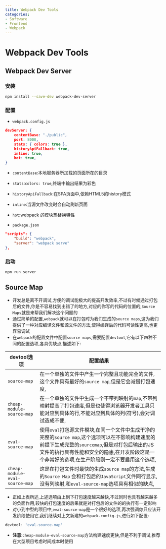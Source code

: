```yaml
---
title: Webpack Dev Tools
categories:
- Software
- Frontend
- Webpack
---
```

# Webpack Dev Tools

## Webpack Dev Server

### 安装

```bash
npm install --save-dev webpack-dev-server
```

### 配置

- `webpack.config.js`

```json
devServer: {
    contentBase: "./public",
    port: 8000,
    stats: { colors: true },
    historyApiFallback: true,
    inline: true,
    hot: true,
}
```

- `contentBase`:本地服务器所加载的页面所在的目录
- `stats`:`colors: true`,终端中输出结果为彩色
- `historyApiFallback`:在SPA页面中,依赖HTML5的history模式
- `inline`:当源文件改变时会自动刷新页面
- `hot`:webpack 的模块热替换特性

- `package.json`

```json
"scripts": {
    "build": "webpack",
    "server": "webpack serve"
},
```

### 启动

```bash
npm run server
```

## Source Map

- 开发总是离不开调试,方便的调试能极大的提高开发效率,不过有时候通过打包后的文件,你是不容易找到出错了的地方,对应的你写的代码的位置的,`Source Maps`就是来帮我们解决这个问题的
- 通过简单的配置,`webpack`就可以在打包时为我们生成的`source maps`,这为我们提供了一种对应编译文件和源文件的方法,使得编译后的代码可读性更高,也更容易调试
- 在`webpack`的配置文件中配置`source maps`,需要配置`devtool`,它有以下四种不同的配置选项,各具优缺点,描述如下:

| devtool选项                    | 配置结果                                                     |
| ------------------------------ | ------------------------------------------------------------ |
| `source-map`                   | 在一个单独的文件中产生一个完整且功能完全的文件,这个文件具有最好的`source map`,但是它会减慢打包速度,|
| `cheap-module-source-map`      | 在一个单独的文件中生成一个不带列映射的`map`,不带列映射提高了打包速度,但是也使得浏览器开发者工具只能对应到具体的行,不能对应到具体的列(符号),会对调试造成不便,|
| `eval-source-map`              | 使用`eval`打包源文件模块,在同一个文件中生成干净的完整的`source map`,这个选项可以在不影响构建速度的前提下生成完整的`sourcemap`,但是对打包后输出的JS文件的执行具有性能和安全的隐患,在开发阶段这是一个非常好的选项,在生产阶段则一定不要启用这个选项,|
| `cheap-module-eval-source-map` | 这是在打包文件时最快的生成`source map`的方法,生成的`Source Map` 会和打包后的`JavaScript`文件同行显示,没有列映射,和`eval-source-map`选项具有相似的缺点,|

- 正如上表所述,上述选项由上到下打包速度越来越快,不过同时也具有越来越多的负面作用,较快的打包速度的后果就是对打包后的文件的的执行有一定影响
- 对小到中型的项目中,`eval-source-map`是一个很好的选项,再次强调你只应该开发阶段使用它,我们继续对上文新建的`webpack.config.js`,进行如下配置:

```js
devtool: 'eval-source-map'
```

- **注意**:`cheap-module-eval-source-map`方法构建速度更快,但是不利于调试,推荐在大型项目考虑时间成本时使用

